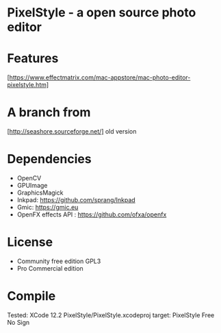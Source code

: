 # PixelStyle  - a open source photo editor
 

# Features 

[https://www.effectmatrix.com/mac-appstore/mac-photo-editor-pixelstyle.htm]

# A branch from 

  [http://seashore.sourceforge.net/] old version

# Dependencies

  *  OpenCV
  *  GPUImage
  *  GraphicsMagick
  *  Inkpad: https://github.com/sprang/Inkpad 
  *  Gmic: https://gmic.eu
  *  OpenFX effects API : https://github.com/ofxa/openfx
  


#  License
* Community free edition  GPL3
* Pro  Commercial edition


#  Compile
Tested: XCode 12.2 PixelStyle/PixelStyle.xcodeproj  target: PixelStyle Free No Sign
